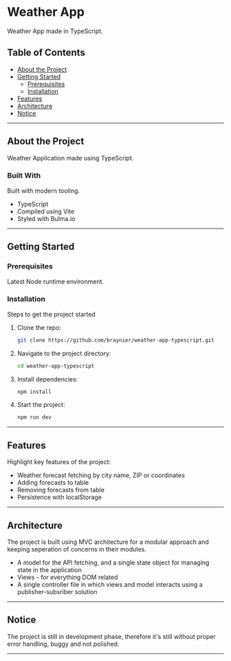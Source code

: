 # Weather App

Weather App made in TypeScript.

## Table of Contents

- [About the Project](#about-the-project)
- [Getting Started](#getting-started)
  - [Prerequisites](#prerequisites)
  - [Installation](#installation)
- [Features](#features)
- [Architecture](#architecture)
- [Notice](#notice)

---

## About the Project

Weather Application made using TypeScript.

### Built With

Built with modern tooling.

- TypeScript
- Compiled using Vite
- Styled with Bulma.io

---

## Getting Started

### Prerequisites

Latest Node runtime environment.

### Installation

Steps to get the project started

1. Clone the repo:
   ```sh
   git clone https://github.com/braynier/weather-app-typescript.git
   ```
2. Navigate to the project directory:
   ```sh
   cd weather-app-typescript
   ```
3. Install dependencies:
   ```sh
   npm install
   ```
4. Start the project:
   ```sh
   npm run dev
   ```

---

## Features

Highlight key features of the project:

- Weather forecast fetching by city name, ZIP or coordinates
- Adding forecasts to table
- Removing forecasts from table
- Persistence with localStorage

---

## Architecture

The project is built using MVC architecture for a modular approach and keeping seperation of concerns in their modules.

- A model for the API fetching, and a single state object for managing state in the application
- Views - for everything DOM related
- A single controller file in which views and model interacts using a publisher-subsriber solution

---

## Notice

The project is still in development phase, therefore it's still without proper error handling, buggy and not polished.

---
